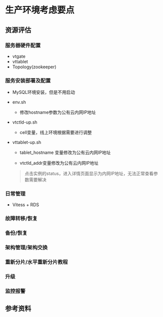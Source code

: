 # 生产环境考虑要点
## 资源评估
### 服务器硬件配置
- vtgate
- vttablet
- Topology(zookeeper)

### 服务安装部署及配置
- MySQL环境安装，但是不用启动
- env.sh

    - 修改hostname参数为公有云内网IP地址
  
- vtctld-up.sh

    - cell变量，线上环境根据需要进行调整
  
- vttablet-up.sh

    - tablet_hostname 变量修改为公有云内网IP地址
  
    - vtctld_addr变量修改为公有云内网IP地址
  
    > 点击实例的status，进入详情页面显示为内网IP地址，无法正常查看参数需要解决

### 日常管理
- Vitess + RDS

### 故障转移/恢复
### 备份/恢复
### 架构管理/架构交换
### 重新分片/水平重新分片教程
### 升级
### 监控报警
## 参考资料
